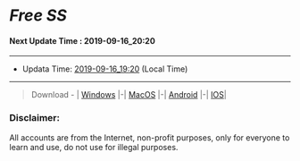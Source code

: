 
# *Free SS*

#### Next Update Time : 2019-09-16_20:20

---
* Updata Time: [2019-09-16_19:20](https://github.com/Geek-007/free-SS/blob/master/2019-09-16_19:20_FreeSS.txt) (Local Time)
---

> Download - | [Windows](https://github.com/shadowsocks/shadowsocks-windows/releases) |-| [MacOS](https://github.com/shadowsocks/shadowsocks-iOS/releases) |-| [Android](https://github.com/shadowsocks/shadowsocks-android/releases) |-| [IOS](https://itunes.apple.com/us/)|

### Disclaimer:
All accounts are from the Internet, non-profit purposes, only for everyone to learn and use, do not use for illegal purposes.
<br>

